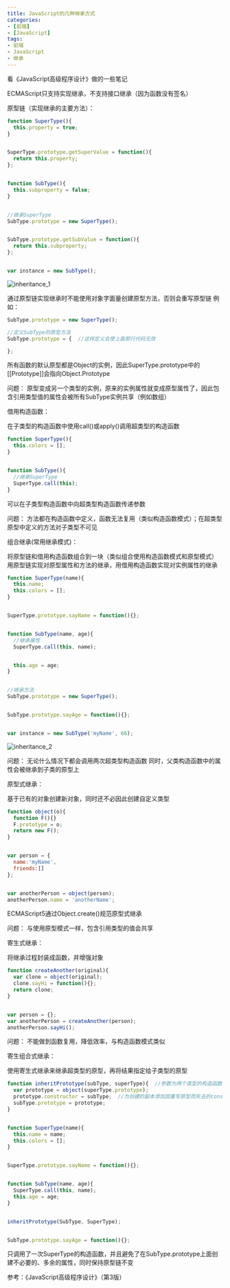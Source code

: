 ```yaml
---
title: JavaScript的几种继承方式
categories:
- [前端]
- [JavaScript]
tags:
- 前端
- JavaScript
- 继承
---
```


看《JavaScript高级程序设计》做的一些笔记

ECMAScript只支持实现继承，不支持接口继承（因为函数没有签名）


原型链（实现继承的主要方法）：

```javascript
function SuperType(){
  this.property = true;
}


SuperType.prototype.getSuperValue = function(){
  return this.property;
};


function SubType(){
  this.subproperty = false;
}


//继承SuperType
SubType.prototype = new SuperType();


SubType.prototype.getSubValue = function(){
  return this.subproperty;
};


var instance = new SubType();
```


![inheritance_1](http://img.blog.csdn.net/20160715123200377?watermark/2/text/aHR0cDovL2Jsb2cuY3Nkbi5uZXQv/font/5a6L5L2T/fontsize/400/fill/I0JBQkFCMA==/dissolve/70/gravity/Center)


通过原型链实现继承时不能使用对象字面量创建原型方法，否则会重写原型链
例如：

```javascript
SubType.prototype = new SuperType();

//定义SubType的原型方法
SubType.prototype = {  //这样定义会使上面那行代码无效

};
```


所有函数的默认原型都是Object的实例，因此SuperType.prototype中的[[Prototype]]会指向Object.Prototype



问题：
原型变成另一个类型的实例，原来的实例属性就变成原型属性了，因此包含引用类型值的属性会被所有SubType实例共享（例如数组）



借用构造函数：

在子类型的构造函数中使用call()或apply()调用超类型的构造函数

```javascript
function SuperType(){
  this.colors = [];
}


function SubType(){
  //继承SuperType
  SuperType.call(this);
}
```


可以在子类型构造函数中向超类型构造函数传递参数


问题：
方法都在构造函数中定义，函数无法复用（类似构造函数模式）；在超类型原型中定义的方法对子类型不可见



组合继承(常用继承模式)：

将原型链和借用构造函数组合到一块（类似组合使用构造函数模式和原型模式）
用原型链实现对原型属性和方法的继承，用借用构造函数实现对实例属性的继承

```javascript
function SuperType(name){
  this.name;
  this.colors = [];
}


SuperType.prototype.sayName = function(){};


function SubType(name, age){
  //继承属性
  SuperType.call(this, name);


  this.age = age;
}


//继承方法
SubType.prototype = new SuperType();


SubType.prototype.sayAge = function(){};


var instance = new SubType('myName', 66);
```


![inheritance_2](http://img.blog.csdn.net/20160715123502990?watermark/2/text/aHR0cDovL2Jsb2cuY3Nkbi5uZXQv/font/5a6L5L2T/fontsize/400/fill/I0JBQkFCMA==/dissolve/70/gravity/Center)


问题：
无论什么情况下都会调用两次超类型构造函数
同时，父类构造函数中的属性会被继承到子类的原型上



原型式继承：

基于已有的对象创建新对象，同时还不必因此创建自定义类型

```javascript
function object(o){
  function F(){}
  F.prototype = o;
  return new F();
}


var person = {
  name:'myName',
  friends:[]
};


var anotherPerson = object(person);
anotherPerson.name = 'anotherName';
```

ECMAScript5通过Object.create()规范原型式继承


问题：
与使用原型模式一样，包含引用类型的值会共享



寄生式继承：

将继承过程封装成函数，并增强对象

```javascript
function createAnother(original){
  var clone = object(original);
  clone.sayHi = function(){};
  return clone;
}


var person = {};
var anotherPerson = createAnother(person);
anotherPerson.sayHi();
```


问题：
不能做到函数复用，降低效率，与构造函数模式类似



寄生组合式继承：

使用寄生式继承来继承超类型的原型，再将结果指定给子类型的原型

```javascript
function inheritPrototype(subType, superType){  //参数为两个类型的构造函数
  var prototype = object(superType.prototype);
  prototype.constructor = subType;  //为创建的副本添加因重写原型而失去的constructor属性
  subType.prototype = prototype;
}


function SuperType(name){
  this.name = name;
  this.colors = [];
}


SuperType.prototype.sayName = function(){};


function SubType(name, age){
  SuperType.call(this, name);
  this.age = age;
}


inheritPrototype(SubType, SuperType);


SubType.prototype.sayAge = function(){};
```

只调用了一次SuperType的构造函数，并且避免了在SubType.prototype上面创建不必要的、多余的属性，同时保持原型链不变



参考：《JavaScript高级程序设计》（第3版）

